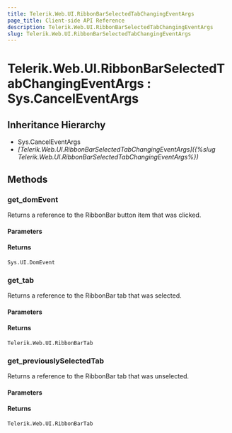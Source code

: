 ```yaml
---
title: Telerik.Web.UI.RibbonBarSelectedTabChangingEventArgs
page_title: Client-side API Reference
description: Telerik.Web.UI.RibbonBarSelectedTabChangingEventArgs
slug: Telerik.Web.UI.RibbonBarSelectedTabChangingEventArgs
---
```


# Telerik.Web.UI.RibbonBarSelectedTabChangingEventArgs : Sys.CancelEventArgs

## Inheritance Hierarchy

* Sys.CancelEventArgs
* *[Telerik.Web.UI.RibbonBarSelectedTabChangingEventArgs]({%slug Telerik.Web.UI.RibbonBarSelectedTabChangingEventArgs%})*

## Methods

### get_domEvent

Returns a reference to the RibbonBar button item that was clicked.

#### Parameters

#### Returns

`Sys.UI.DomEvent` 

### get_tab

Returns a reference to the RibbonBar tab that was selected.

#### Parameters

#### Returns

`Telerik.Web.UI.RibbonBarTab` 

### get_previouslySelectedTab

Returns a reference to the RibbonBar tab that was unselected.

#### Parameters

#### Returns

`Telerik.Web.UI.RibbonBarTab`